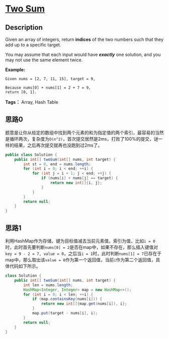 # [Two Sum](https://leetcode.com/problems/two-sum/)

## Description

Given an array of integers, return **indices** of the two numbers such that they add up to a specific target.

You may assume that each input would have ***exactly*** one solution, and you may not use the same element twice.

**Example:**

```
Given nums = [2, 7, 11, 15], target = 9,

Because nums[0] + nums[1] = 2 + 7 = 9,
return [0, 1].
```

**Tags：** Array, Hash Table


## 思路0

题意是让你从给定的数组中找到两个元素的和为指定值的两个索引，最容易的当然是循环两次，复杂度为`O(n^2)`，首次提交居然是2ms，打败了100%的提交，谜一样的结果，之后再次提交就再也没跑到过2ms了。

``` java
public class Solution {
    public int[] twoSum(int[] nums, int target) {
        int st = 0, end = nums.length;
        for (int i = 0; i < end; ++i) {
            for (int j = i + 1; j < end; ++j) {
                if (nums[i] + nums[j] == target) {
                    return new int[]{i, j};
                }
            }
        }
        return null;
    }
}
```


## 思路1

利用HashMap作为存储，键为目标值减去当前元素值，索引为值，比如`i = 0`时，此时首先要判断`nums[0] = 2`是否在map中，如果不存在，那么插入键值对`key = 9 - 2 = 7, value = 0`，之后当`i = 1`时，此时判断`nums[1] = 7`已存在于map中，那么取出该`value = 0`作为第一个返回值，当前`i`作为第二个返回值，具体代码如下所示。

``` java
class Solution {
    public int[] twoSum(int[] nums, int target) {
        int len = nums.length;
        HashMap<Integer, Integer> map = new HashMap<>();
        for (int i = 0; i < len; ++i) {
            if (map.containsKey(nums[i])) {
                return new int[]{map.get(nums[i]), i};
            }
            map.put(target - nums[i], i);
        }
        return null;
    }
}
```
